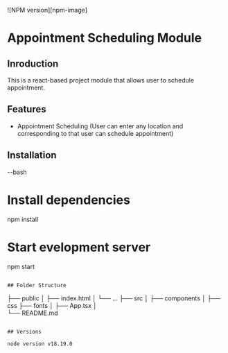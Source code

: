 ![NPM version][npm-image]


# Appointment Scheduling Module

## Inroduction

This is a react-based project module that allows user to schedule appointment.

## Features

- Appointment Scheduling
  (User can enter any location and corresponding to that user can schedule appointment)

## Installation

--bash

# Install dependencies

npm install

# Start evelopment server

npm start

```

## Folder Structure

```
├── public
│ ├── index.html
│ └── ...
├── src
│ ├── components
│ ├── css
├── fonts
│ ├── App.tsx
│  
└── README.md

```

## Versions

node version v18.19.0
